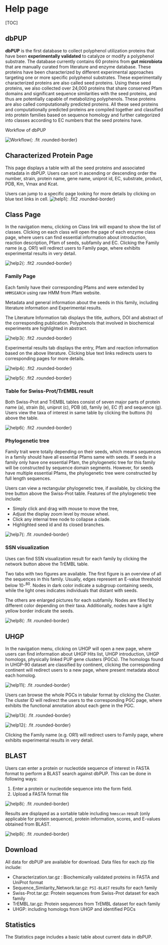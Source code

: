 # Help page

[TOC]

## dbPUP

**dbPUP** is the first database to collect polyphenol utilization proteins that have been **experimentally validated**
to catalyze or modify a polyphenol substrate. The database currently contains 60 proteins from **gut microbiota** that
are manually curated from literature and enzyme database. These proteins have been characterized by different
experimental approaches targeting one or more specific polyphenol substrates. These experimentally characterized
proteins are also called seed proteins. Using these seed proteins, we also collected over 24,000 proteins that share
conserved Pfam domains and significant sequence similarities with the seed proteins, and thus are potentially capable of
metabolizing polyphenols. These proteins are also called computationally predicted proteins. All these seed proteins and
computationally predicted proteins are compiled together and classified into protein families based on sequence homology
and further categorized into classes according to EC numbers that the seed proteins have.

Workflow of dbPUP

![Workflow](./static/images/text_content/figures/Workflow.jpg){: .fit .rounded-border}

## Characterized Protein Page

This page displays a table with all the seed proteins and associated metadata in dbPUP. Users can sort in ascending or
descending order the number, strain, protein name, gene name, uniprot id, EC, substrate, product, PDB, Km, Vmax and
Kcat.

Users can jump to a specific page looking for more details by clicking on blue text links in cell.
![help1](./static/images/text_content/figures/help1.png){: .fit2 .rounded-border}

## Class Page

In the navigation menu, clicking on Class link will expand to show the list of classes. Clicking on each class will open
the page of each enzyme class page, where users can find essential information about introduction, reaction description,
Pfam of seeds, subfamily and EC. Clicking the Family name (e.g. OR1) will redirect users to Family page, where exhibits
experimental results in very detail.

![help2](./static/images/text_content/figures/help2.png){: .fit2 .rounded-border}

### Family Page

Each family have their corresponding Pfams and were extended by `HMMSEARCH` using raw HMM from Pfam website.

Metadata and general information about the seeds in this family, including literature information and Experimental
results.

The Literature Information tab displays the title, authors, DOI and abstract of the corresponding publication.
Polyphenols that involved in biochemical experiments are highlighted in abstract.

![help3](./static/images/text_content/figures/help3.png){: .fit2 .rounded-border}

Experimental results tab displays the entry, Pfam and reaction information based on the above literature. Clicking blue
text links redirects users to corresponding pages for more details.

![help4](./static/images/text_content/figures/help4.png){: .fit2 .rounded-border}

![help5](./static/images/text_content/figures/help5.png){: .fit2 .rounded-border}

### Table for Swiss-Prot/TrEMBL result

Both Swiss-Prot and TrEMBL tables consist of seven major parts of protein name (a), strain (b), uniprot (c), PDB (d),
family (e), EC (f) and sequence (g). Users view the taxa of interest in same table by clicking the buttons (h) above the
table.

![help6](./static/images/text_content/figures/help6.png){: .fit2 .rounded-border}

### Phylogenetic tree

Family trait were totally depending on their seeds, which means sequences in a family should have all essential Pfams
same with seeds. If seeds in a family only have one essential Pfam, the phylogenetic tree for this family will be
constructed by sequence domain segments. However, for seeds have multiple essential Pfams, the phylogenetic tree were
constructed by full length sequences.

Users can view a rectangular phylogenetic tree, if available, by clicking the tree button above the Swiss-Prot table.
Features of the phylogenetic tree include:

- Simply click and drag with mouse to move the tree,
- Adjust the display zoom level by mouse wheel.
- Click any internal tree node to collapse a clade.
- Highlighted seed id and its closed branches.

![help7](./static/images/text_content/figures/help7.png){: .fit .rounded-border}

### SSN visualization

Uses can find SSN visualization result for each family by clicking the network button above the TrEMBL table.

Two tabs with two figures are available. The first figure is an overview of all the sequences in this family. Usually,
edges represent an E-value threshold below 10-<sup>80</sup>. Nodes in dark color indicate a subgroup containing seeds,
while the light ones indicates individuals that distant with seeds.

The others are enlarged pictures for each subfamily. Nodes are filled by different color depending on their taxa.
Additionally, nodes have a light yellow border indicate the seeds.

![help8](./static/images/text_content/figures/help8.png){: .fit .rounded-border}

## UHGP

In the navigation menu, clicking on UHGP will open a new page, where users can find information about UHGP Hits list, UHGP introduction, UHGP homologs, physically linked PUP gene clusters (PGCs). The homologs found in UHGP-90 dataset are classified by continent, clicking the corresponding continent will redirect users to a new page, where present metadata about each homolog.

![help11](./static/images/text_content/figures/help11.png){: .fit .rounded-border}

Users can browse the whole PGCs in tabular format by clicking the Cluster. The cluster ID will redirect the users to the corresponding PGC page, where exhibits the functional annotation about each gene in the PGC.

![help13](./static/images/text_content/figures/help13.png){: .fit .rounded-border}

![help12](./static/images/text_content/figures/help12.png){: .fit .rounded-border}





Clicking the Family name (e.g. OR1) will redirect users to Family page, where exhibits experimental results in very detail.



## BLAST

Users can enter a protein or nucleotide sequence of interest in FASTA format to perform a BLAST search against dbPUP. This can be done in following ways:

1. Enter a protein or nucleotide sequence into the form field.
2. Upload a FASTA format file

![help8](./static/images/text_content/figures/help9.png){: .fit .rounded-border}

Results are displayed as a sortable table including `hmmscan` result (only applicable for protein sequence), protein information, scores, and E-values obtained from BLAST.

![help8](./static/images/text_content/figures/help10.png){: .fit .rounded-border}

## Download

All data for dbPUP are available for download. Data files for each zip file include:

- Characterization.tar.gz : Biochemically validated proteins in FASTA and UniProt format
- Sequence_Similarity_Network.tar.gz: `PSI-BLAST` results for each family
- Swiss-Prot.tar.gz: Protein sequences from Swiss-Prot dataset for each family
- TrEMBL.tar.gz: Protein sequences from TrEMBL dataset for each family
- UHGP: including homologs from UHGP and identified PGCs

## Statistics

The Statistics page includes a basic table about current data in dbPUP.
